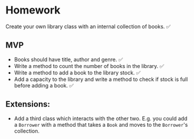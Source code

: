 # Homework

Create your own library class with an internal collection of books. :white_check_mark:

## MVP
* Books should have title, author and genre. :white_check_mark:
* Write a method to count the number of books in the library. :white_check_mark:
* Write a method to add a book to the library stock. :white_check_mark:
* Add a capacity to the library and write a method to check if stock is full before adding a book. :white_check_mark:

## Extensions:
* Add a third class which interacts with the other two. E.g. you could add a `Borrower` with a method that takes a `Book` and moves to the `Borrower`'s collection.
